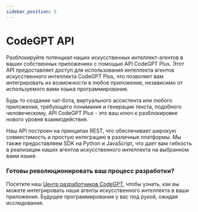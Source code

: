 ```yaml
---
sidebar_position: 5
---
```


# CodeGPT API

Разблокируйте потенциал наших искусственных интеллект-агентов в ваших собственных приложениях с помощью API CodeGPT Plus. Этот API предоставляет доступ для использования интеллекта агентов искусственного интеллекта CodeGPT Plus, что позволяет вам интегрировать их возможности в любое приложение, независимо от используемого вами языка программирования.

Будь то создание чат-бота, виртуального ассистента или любого приложения, требующего понимания и генерации текста, подобного человеческому, API CodeGPT Plus - это ваш ключ к разблокировке нового уровня взаимодействия.

Наш API построен на принципах REST, что обеспечивает широкую совместимость и простую интеграцию в различные платформы. Мы также предоставляем SDK на Python и JavaScript, что дает вам гибкость в реализации наших агентов искусственного интеллекта на выбранном вами языке.

### Готовы революционировать ваш процесс разработки?

Посетите наш [Центр разработчиков CodeGPT](https://developers.codegpt.co/), чтобы узнать, как вы можете интегрировать наши агенты искусственного интеллекта в ваши приложения. Будущее программирования у вас под рукой, ожидая исследования.
